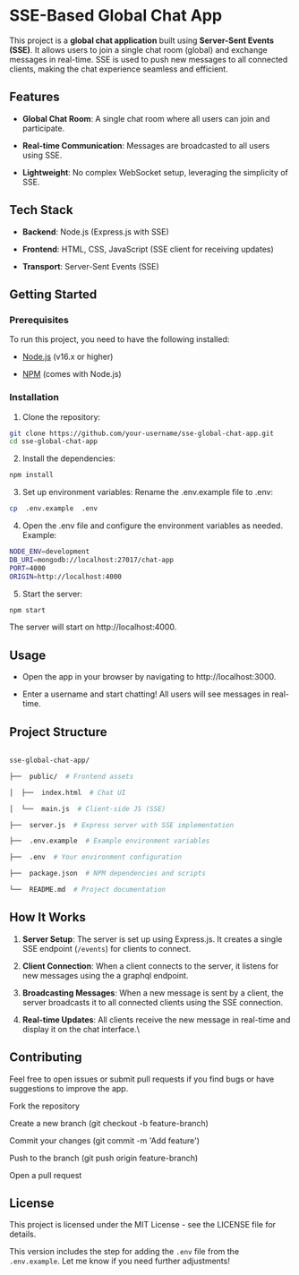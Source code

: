 # SSE-Based Global Chat App

This project is a **global chat application** built using **Server-Sent Events (SSE)**. It allows users to join a single chat room (global) and exchange messages in real-time. SSE is used to push new messages to all connected clients, making the chat experience seamless and efficient.

## Features

- **Global Chat Room**: A single chat room where all users can join and participate.

- **Real-time Communication**: Messages are broadcasted to all users using SSE.

- **Lightweight**: No complex WebSocket setup, leveraging the simplicity of SSE.

## Tech Stack

- **Backend**: Node.js (Express.js with SSE)

- **Frontend**: HTML, CSS, JavaScript (SSE client for receiving updates)

- **Transport**: Server-Sent Events (SSE)

## Getting Started

### Prerequisites

To run this project, you need to have the following installed:

- [Node.js](https://nodejs.org/) (v16.x or higher)

- [NPM](https://www.npmjs.com/) (comes with Node.js)

### Installation

1. Clone the repository:

```bash
git clone https://github.com/your-username/sse-global-chat-app.git
cd sse-global-chat-app
```

2. Install the dependencies:

```bash
npm install
```

3. Set up environment variables:
   Rename the .env.example file to .env:

```bash
cp  .env.example  .env
```

4.  Open the .env file and configure the environment variables as needed. Example:

```bash
NODE_ENV=development
DB_URI=mongodb://localhost:27017/chat-app
PORT=4000
ORIGIN=http://localhost:4000
```

5.  Start the server:

```bash
npm start
```

The server will start on http://localhost:4000.

## Usage

- Open the app in your browser by navigating to http://localhost:3000.

- Enter a username and start chatting! All users will see messages in real-time.

## Project Structure

```bash

sse-global-chat-app/

├──  public/  # Frontend assets

│  ├──  index.html  # Chat UI

│  └──  main.js  # Client-side JS (SSE)

├──  server.js  # Express server with SSE implementation

├──  .env.example  # Example environment variables

├──  .env  # Your environment configuration

├──  package.json  # NPM dependencies and scripts

└──  README.md  # Project documentation
```

## How It Works

1.  **Server Setup**: The server is set up using Express.js. It creates a single SSE endpoint (`/events`) for clients to connect.

2.  **Client Connection**: When a client connects to the server, it listens for new messages using the a graphql endpoint.

3.  **Broadcasting Messages**: When a new message is sent by a client, the server broadcasts it to all connected clients using the SSE connection.

4.  **Real-time Updates**: All clients receive the new message in real-time and display it on the chat interface.\

## Contributing

Feel free to open issues or submit pull requests if you find bugs or have suggestions to improve the app.

Fork the repository

Create a new branch (git checkout -b feature-branch)

Commit your changes (git commit -m 'Add feature')

Push to the branch (git push origin feature-branch)

Open a pull request

## License

This project is licensed under the MIT License - see the LICENSE file for details.

This version includes the step for adding the `.env` file from the `.env.example`. Let me know if you need further adjustments!

```

```
